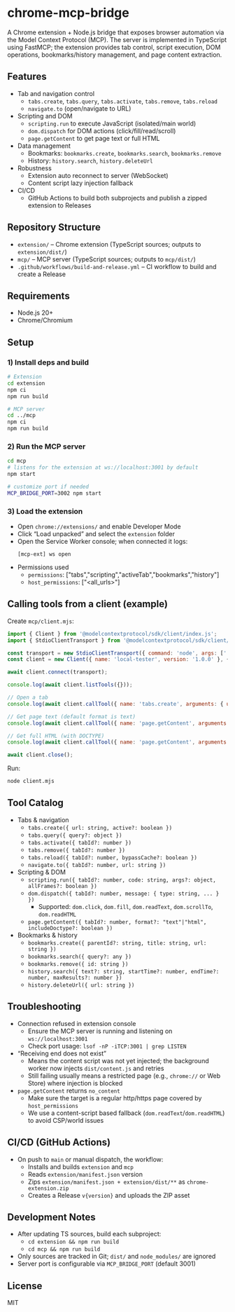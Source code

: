# chrome-mcp-bridge

A Chrome extension + Node.js bridge that exposes browser automation via the Model Context Protocol (MCP). The server is implemented in TypeScript using FastMCP; the extension provides tab control, script execution, DOM operations, bookmarks/history management, and page content extraction.

## Features
- Tab and navigation control
  - `tabs.create`, `tabs.query`, `tabs.activate`, `tabs.remove`, `tabs.reload`
  - `navigate.to` (open/navigate to URL)
- Scripting and DOM
  - `scripting.run` to execute JavaScript (isolated/main world)
  - `dom.dispatch` for DOM actions (click/fill/read/scroll)
  - `page.getContent` to get page text or full HTML
- Data management
  - Bookmarks: `bookmarks.create`, `bookmarks.search`, `bookmarks.remove`
  - History: `history.search`, `history.deleteUrl`
- Robustness
  - Extension auto reconnect to server (WebSocket)
  - Content script lazy injection fallback
- CI/CD
  - GitHub Actions to build both subprojects and publish a zipped extension to Releases

## Repository Structure
- `extension/` – Chrome extension (TypeScript sources; outputs to `extension/dist/`)
- `mcp/` – MCP server (TypeScript sources; outputs to `mcp/dist/`)
- `.github/workflows/build-and-release.yml` – CI workflow to build and create a Release

## Requirements
- Node.js 20+
- Chrome/Chromium

## Setup
### 1) Install deps and build
```bash
# Extension
cd extension
npm ci
npm run build

# MCP server
cd ../mcp
npm ci
npm run build
```

### 2) Run the MCP server
```bash
cd mcp
# listens for the extension at ws://localhost:3001 by default
npm start

# customize port if needed
MCP_BRIDGE_PORT=3002 npm start
```

### 3) Load the extension
- Open `chrome://extensions/` and enable Developer Mode
- Click “Load unpacked” and select the `extension` folder
- Open the Service Worker console; when connected it logs:
  ```
  [mcp-ext] ws open
  ```
- Permissions used
  - `permissions`: ["tabs","scripting","activeTab","bookmarks","history"]
  - `host_permissions`: ["<all_urls>"]

## Calling tools from a client (example)
Create `mcp/client.mjs`:
```javascript
import { Client } from '@modelcontextprotocol/sdk/client/index.js';
import { StdioClientTransport } from '@modelcontextprotocol/sdk/client/stdio.js';

const transport = new StdioClientTransport({ command: 'node', args: ['./dist/server.js'], cwd: process.cwd() });
const client = new Client({ name: 'local-tester', version: '1.0.0' }, { capabilities: { tools: {} } });

await client.connect(transport);

console.log(await client.listTools({}));

// Open a tab
console.log(await client.callTool({ name: 'tabs.create', arguments: { url: 'https://example.com', active: true } }));

// Get page text (default format is text)
console.log(await client.callTool({ name: 'page.getContent', arguments: {} }));

// Get full HTML (with DOCTYPE)
console.log(await client.callTool({ name: 'page.getContent', arguments: { format: 'html', includeDoctype: true } }));

await client.close();
```
Run:
```bash
node client.mjs
```

## Tool Catalog
- Tabs & navigation
  - `tabs.create({ url: string, active?: boolean })`
  - `tabs.query({ query?: object })`
  - `tabs.activate({ tabId?: number })`
  - `tabs.remove({ tabId?: number })`
  - `tabs.reload({ tabId?: number, bypassCache?: boolean })`
  - `navigate.to({ tabId?: number, url: string })`
- Scripting & DOM
  - `scripting.run({ tabId?: number, code: string, args?: object, allFrames?: boolean })`
  - `dom.dispatch({ tabId?: number, message: { type: string, ... } })`
    - Supported: `dom.click`, `dom.fill`, `dom.readText`, `dom.scrollTo`, `dom.readHTML`
  - `page.getContent({ tabId?: number, format?: "text"|"html", includeDoctype?: boolean })`
- Bookmarks & history
  - `bookmarks.create({ parentId?: string, title: string, url: string })`
  - `bookmarks.search({ query?: any })`
  - `bookmarks.remove({ id: string })`
  - `history.search({ text?: string, startTime?: number, endTime?: number, maxResults?: number })`
  - `history.deleteUrl({ url: string })`

## Troubleshooting
- Connection refused in extension console
  - Ensure the MCP server is running and listening on `ws://localhost:3001`
  - Check port usage: `lsof -nP -iTCP:3001 | grep LISTEN`
- “Receiving end does not exist”
  - Means the content script was not yet injected; the background worker now injects `dist/content.js` and retries
  - Still failing usually means a restricted page (e.g., `chrome://` or Web Store) where injection is blocked
- `page.getContent` returns `no_content`
  - Make sure the target is a regular http/https page covered by `host_permissions`
  - We use a content-script based fallback (`dom.readText`/`dom.readHTML`) to avoid CSP/world issues

## CI/CD (GitHub Actions)
- On push to `main` or manual dispatch, the workflow:
  - Installs and builds `extension` and `mcp`
  - Reads `extension/manifest.json` version
  - Zips `extension/manifest.json + extension/dist/**` as `chrome-extension.zip`
  - Creates a Release `v{version}` and uploads the ZIP asset

## Development Notes
- After updating TS sources, build each subproject:
  - `cd extension && npm run build`
  - `cd mcp && npm run build`
- Only sources are tracked in Git; `dist/` and `node_modules/` are ignored
- Server port is configurable via `MCP_BRIDGE_PORT` (default 3001)

## License
MIT
